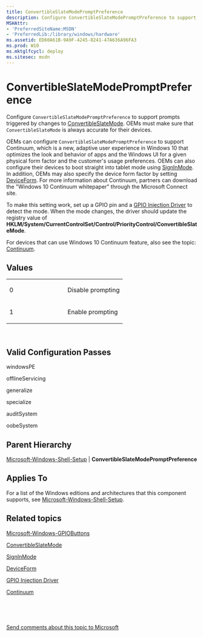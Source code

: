 ```yaml
---
title: ConvertibleSlateModePromptPreference
description: Configure ConvertibleSlateModePromptPreference to support prompts triggered by changes to ConvertibleSlateMode. OEMs must make sure that ConvertibleSlateMode is always accurate for their devices.
MSHAttr:
- 'PreferredSiteName:MSDN'
- 'PreferredLib:/library/windows/hardware'
ms.assetid: ED60A61B-9A9F-4245-8241-47A636A96FA3
ms.prod: W10
ms.mktglfcycl: deploy
ms.sitesec: msdn
---
```


# ConvertibleSlateModePromptPreference


Configure `ConvertibleSlateModePromptPreference` to support prompts triggered by changes to [ConvertibleSlateMode](microsoft-windowsgpiobuttonsconvertibleslatemode.md). OEMs must make sure that `ConvertibleSlateMode` is always accurate for their devices.

OEMs can configure `ConvertibleSlateModePromptPreference` to support Continuum, which is a new, adaptive user experience in Windows 10 that optimizes the look and behavior of apps and the Windows UI for a given physical form factor and the customer's usage preferences. OEMs can also configure their devices to boot straight into tablet mode using [SignInMode](microsoft-windows-shell-signinmode.md). In addition, OEMs may also specify the device form factor by setting [DeviceForm](microsoft-windows-deployment-deviceform.md). For more information about Continuum, partners can download the "Windows 10 Continuum whitepaper" through the Microsoft Connect site.

To make this setting work, set up a GPIO pin and a [GPIO Injection Driver](http://go.microsoft.com/fwlink/?LinkId=320790) to detect the mode. When the mode changes, the driver should update the registry value of **HKLM/System/CurrentControlSet/Control/PriorityControl/ConvertibleSlateMode**.

For devices that can use Windows 10 Continuum feature, also see the topic: [Continuum](https://msdn.microsoft.com/library/windows/hardware/dn917883.aspx).

## Values


<table>
<colgroup>
<col width="50%" />
<col width="50%" />
</colgroup>
<tbody>
<tr class="odd">
<td><p>0</p></td>
<td><p>Disable prompting</p></td>
</tr>
<tr class="even">
<td><p>1</p></td>
<td><p>Enable prompting</p></td>
</tr>
</tbody>
</table>

 

## Valid Configuration Passes


windowsPE

offlineServicing

generalize

specialize

auditSystem

oobeSystem

## Parent Hierarchy


[Microsoft-Windows-Shell-Setup](microsoft-windows-shell-setup-win7-microsoft-windows-shell-setup.md) | **ConvertibleSlateModePromptPreference**

## Applies To


For a list of the Windows editions and architectures that this component supports, see [Microsoft-Windows-Shell-Setup](microsoft-windows-shell-setup-win7-microsoft-windows-shell-setup.md).

## Related topics


[Microsoft-Windows-GPIOButtons](microsoft-windows-gpiobuttons-win8-microsoft-windows-gpiobuttons.md)

[ConvertibleSlateMode](microsoft-windowsgpiobuttonsconvertibleslatemode.md)

[SignInMode](microsoft-windows-shell-signinmode.md)

[DeviceForm](microsoft-windows-deployment-deviceform.md)

[GPIO Injection Driver](http://go.microsoft.com/fwlink/?LinkId=320790)

[Continuum](https://msdn.microsoft.com/library/windows/hardware/dn917883.aspx)

 

 

[Send comments about this topic to Microsoft](mailto:wsddocfb@microsoft.com?subject=Documentation%20feedback%20%5Bp_unattend\p_unattend%5D:%20ConvertibleSlateModePromptPreference%20%20RELEASE:%20%2810/3/2016%29&body=%0A%0APRIVACY%20STATEMENT%0A%0AWe%20use%20your%20feedback%20to%20improve%20the%20documentation.%20We%20don't%20use%20your%20email%20address%20for%20any%20other%20purpose,%20and%20we'll%20remove%20your%20email%20address%20from%20our%20system%20after%20the%20issue%20that%20you're%20reporting%20is%20fixed.%20While%20we're%20working%20to%20fix%20this%20issue,%20we%20might%20send%20you%20an%20email%20message%20to%20ask%20for%20more%20info.%20Later,%20we%20might%20also%20send%20you%20an%20email%20message%20to%20let%20you%20know%20that%20we've%20addressed%20your%20feedback.%0A%0AFor%20more%20info%20about%20Microsoft's%20privacy%20policy,%20see%20http://privacy.microsoft.com/default.aspx. "Send comments about this topic to Microsoft")






